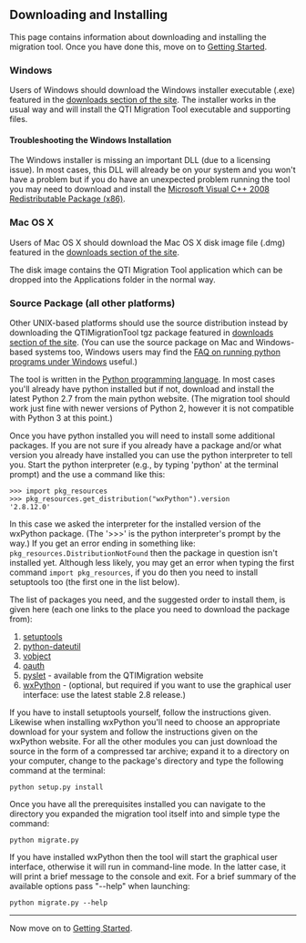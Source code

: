 ## Downloading and Installing ##

This page contains information about downloading and installing the migration tool.  Once you have done this, move on to [Getting Started](MigGettingStarted.md).

### Windows ###

Users of Windows should download the Windows installer executable (.exe) featured in the [downloads section of the site](http://code.google.com/p/qtimigration/downloads/list).  The installer works in the usual way and will install the QTI Migration Tool executable and supporting files.

#### Troubleshooting the Windows Installation ####

The Windows installer is missing an important DLL (due to a licensing issue).  In most cases, this DLL will already be on your system and you won't have a problem but if you do have an unexpected problem running the tool you may need to download and install the [Microsoft Visual C++ 2008 Redistributable Package (x86)](http://www.microsoft.com/downloads/en/details.aspx?FamilyID=9b2da534-3e03-4391-8a4d-074b9f2bc1bf&displaylang=en).

### Mac OS X ###

Users of Mac OS X should download the Mac OS X disk image file (.dmg) featured in the [downloads section of the site](http://code.google.com/p/qtimigration/downloads/list).

The disk image contains the QTI Migration Tool application which can be dropped into the Applications folder in the normal way.

### Source Package (all other platforms) ###

Other UNIX-based platforms should use the source distribution instead by downloading the QTIMigrationTool tgz package featured in [downloads section of the site](http://code.google.com/p/qtimigration/downloads/list).  (You can use the source package on Mac and Windows-based systems too, Windows users may find the [FAQ on running python programs under Windows](http://docs.python.org/faq/windows#how-do-i-run-a-python-program-under-windows) useful.)

The tool is written in the [Python programming language](http://www.python.org/).  In most cases you'll already have python installed but if not, download and install the latest Python 2.7 from the main python website.  (The migration tool should work just fine with newer versions of Python 2, however it is not compatible with Python 3 at this point.)

Once you have python installed you will need to install some additional packages.  If you are not sure if you already have a package and/or what version you already have installed you can use the python interpreter to tell you.  Start the python interpreter (e.g., by typing 'python' at the terminal prompt) and the use a command like this:

```
>>> import pkg_resources
>>> pkg_resources.get_distribution("wxPython").version
'2.8.12.0'
```

In this case we asked the interpreter for the installed version of the wxPython package.  (The '>>>' is the python interpreter's prompt by the way.)  If you get an error ending in something like: `pkg_resources.DistributionNotFound` then the package in question isn't installed yet.  Although less likely, you may get an error when typing the first command `import pkg_resources`, if you do then you need to install setuptools too (the first one in the list below).

The list of packages you need, and the suggested order to install them, is given here (each one links to the place you need to download the package from):

  1. [setuptools](http://pypi.python.org/pypi/setuptools)
  1. [python-dateutil](http://pypi.python.org/pypi/python-dateutil/1.5)
  1. [vobject](http://pypi.python.org/pypi/vobject/0.8.1c)
  1. [oauth](http://pypi.python.org/pypi/oauth/1.0.1)
  1. [pyslet](http://code.google.com/p/qtimigration/downloads/list) - available from the QTIMigration website
  1. [wxPython](http://wxpython.org/) - (optional, but required if you want to use the graphical user interface: use the latest stable 2.8 release.)

If you have to install setuptools yourself, follow the instructions given.  Likewise when installing wxPython you'll need to choose an appropriate download for your system and follow the instructions given on the wxPython website.  For all the other modules you can just download the source in the form of a compressed tar archive; expand it to a directory on your computer, change to the package's directory and type the following command at the terminal:

`python setup.py install`

Once you have all the prerequisites installed you can navigate to the directory you expanded the migration tool itself into and simple type the command:

`python migrate.py`

If you have installed wxPython then the tool will start the graphical user interface, otherwise it will run in command-line mode.  In the latter case, it will print a brief message to the console and exit.  For a brief summary of the available options pass "--help" when launching:

`python migrate.py --help`


---


Now move on to [Getting Started](MigGettingStarted.md).